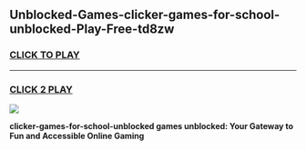 
## Unblocked-Games-clicker-games-for-school-unblocked-Play-Free-td8zw
<h3>
<a href="https://premium76.site?title=clicker-games-for-school-unblocked&ref=18A1">CLICK TO PLAY</a></h3>
<hr>

<h3>
<a href="https://premium76.site?title=clicker-games-for-school-unblocked&ref=18A1">CLICK 2 PLAY</a>
  
</h3>

<a href="https://premium76.site?title=clicker-games-for-school-unblocked&ref=18A1"><img src="https://clearcache.store/games.png"></a>


**clicker-games-for-school-unblocked games unblocked: Your Gateway to Fun and Accessible Online Gaming**

